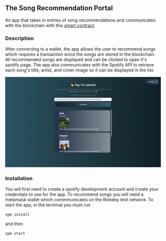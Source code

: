 

## The Song Recommendation Portal
An app that takes in entries of song recommendations and communicates with the blockchain with this [smart contract](https://github.com/samanbodla/song-rec-smart-contract).

### Description
After connecting to a wallet, the app allows the user to recommend songs which requires a transaction since the songs are stored in the blockchain. All recommended songs are displayed and can be clicked to open it's spotify page. 
The app also communicates with the Spotify API to retrieve each song's title, artist, and cover image so it can be displayed in the list.
<!-- ![screenshot](https://github.com/samanbodla/song-rec-portal/blob/master/src/assets/screenshot.PNG | width=100) -->
<img src="https://github.com/samanbodla/song-rec-portal/blob/master/src/assets/screenshot.PNG" width="1000" />

### Installation
You will first need to create a spotify development account and create your credentials to use for the app. To recommend songs you will need a metamask wallet which commmunicates on the Rinkeby test network. To start the app, in the terminal you must run
``` 
npm install 
```
and then 
```
npm start
```
